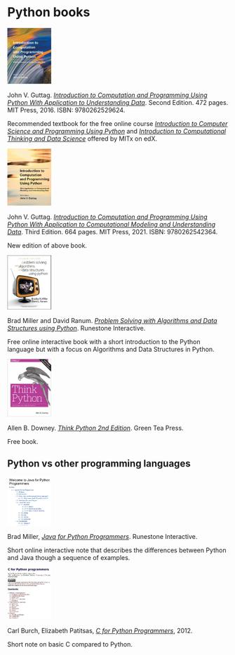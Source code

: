 # Python books

<div markdown="1" class="float-left">
<img src="guttag2ed.jpg" width="100">

John V. Guttag. [_Introduction to Computation and Programming Using Python With Application to Understanding Data_](https://mitpress.mit.edu/books/introduction-computation-and-programming-using-python-second-edition). Second Edition. 472 pages. MIT Press, 2016. ISBN: 9780262529624.

Recommended textbook for the free online course [_Introduction to Computer Science and Programming Using Python_](https://www.edx.org/course/introduction-to-computer-science-and-programming-7) and [_Introduction to Computational Thinking and Data Science_](https://www.edx.org/course/introduction-computational-thinking-data-mitx-6-00-2x-6) offered by MITx on edX.
</div>

<div markdown="1" class="float-left">
<img src="guttag3ed.jpg" width="100">

John V. Guttag. [_Introduction to Computation and Programming Using Python With Application to Computational Modeling and Understanding Data_](https://mitpress.mit.edu/books/introduction-computation-and-programming-using-python-third-edition). Third Edition. 664 pages. MIT Press, 2021. ISBN: 9780262542364.

New edition of above book.
</div>

<div markdown="1" class="float-left">
<img src="miller-ranum.jpg" width="100">

Brad Miller and David Ranum. [_Problem Solving with Algorithms and Data Structures using Python_](https://runestone.academy/ns/books/published/pythonds/index.html). Runestone Interactive.

Free online interactive book with a short introduction to the Python language but with a focus on Algorithms and Data Structures in Python.
</div>

<div markdown="1" class="float-left">
<img src="think_python2e.jpg" width="100">

Allen B. Downey. [_Think Python 2nd Edition_](http://greenteapress.com/wp/think-python-2e/). Green Tea Press.

Free book.
</div>

## Python vs other programming languages

<div markdown="1" class="float-left">
<img src="miller.jpg" width="100">

Brad Miller, [_Java for Python Programmers_](https://runestone.academy/ns/books/published/java4python/index.html). Runestone Interactive.

Short online interactive note that describes the differences between Python and Java though a sequence of examples.
</div>

<div markdown="1" class="float-left">
<img src="burch-patitsas.jpg" width="100">

Carl Burch, Elizabeth Patitsas, [_C for Python Programmers_](http://www.cs.toronto.edu/~patitsas/cs190/c_for_python.html), 2012.

Short note on basic C compared to Python.
</div>
	    
